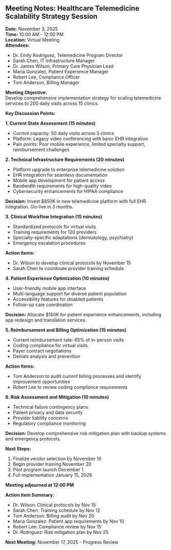 ## Meeting Notes: Healthcare Telemedicine Scalability Strategy Session

**Date:** November 3, 2025  
**Time:** 10:00 AM - 12:00 PM  
**Location:** Virtual Meeting  
**Attendees:**  
- Dr. Emily Rodriguez, Telemedicine Program Director  
- Sarah Chen, IT Infrastructure Manager  
- Dr. James Wilson, Primary Care Physician Lead  
- Maria Gonzalez, Patient Experience Manager  
- Robert Lee, Compliance Officer  
- Tom Anderson, Billing Manager  

**Meeting Objective:**  
Develop comprehensive implementation strategy for scaling telemedicine services to 200 daily visits across 15 clinics.

**Key Discussion Points:**

**1. Current State Assessment (15 minutes)**  
- Current capacity: 50 daily visits across 5 clinics  
- Platform: Legacy video conferencing with basic EHR integration  
- Pain points: Poor mobile experience, limited specialty support, reimbursement challenges  

**2. Technical Infrastructure Requirements (20 minutes)**  
- Platform upgrade to enterprise telemedicine solution  
- EHR integration for seamless documentation  
- Mobile app development for patient access  
- Bandwidth requirements for high-quality video  
- Cybersecurity enhancements for HIPAA compliance  

**Decision:** Invest $850K in new telemedicine platform with full EHR integration. Go-live in 3 months.

**3. Clinical Workflow Integration (15 minutes)**  
- Standardized protocols for virtual visits  
- Training requirements for 120 providers  
- Specialty-specific adaptations (dermatology, psychiatry)  
- Emergency escalation procedures  

**Action Items:**  
- Dr. Wilson to develop clinical protocols by November 15  
- Sarah Chen to coordinate provider training schedule  

**4. Patient Experience Optimization (10 minutes)**  
- User-friendly mobile app interface  
- Multi-language support for diverse patient population  
- Accessibility features for disabled patients  
- Follow-up care coordination  

**Decision:** Allocate $150K for patient experience enhancements, including app redesign and translation services.

**5. Reimbursement and Billing Optimization (15 minutes)**  
- Current reimbursement rate: 65% of in-person visits  
- Coding compliance for virtual visits  
- Payer contract negotiations  
- Denials analysis and prevention  

**Action Items:**  
- Tom Anderson to audit current billing processes and identify improvement opportunities  
- Robert Lee to review coding compliance requirements  

**6. Risk Assessment and Mitigation (10 minutes)**  
- Technical failure contingency plans  
- Patient privacy and data security  
- Provider liability concerns  
- Regulatory compliance monitoring  

**Decision:** Develop comprehensive risk mitigation plan with backup systems and emergency protocols.

**Next Steps:**  
1. Finalize vendor selection by November 10  
2. Begin provider training November 20  
3. Pilot program launch December 1  
4. Full implementation January 15, 2026  

**Meeting adjourned at 12:00 PM**  

**Action Item Summary:**  
- Dr. Wilson: Clinical protocols by Nov 15  
- Sarah Chen: Training schedule by Nov 12  
- Tom Anderson: Billing audit by Nov 20  
- Maria Gonzalez: Patient app requirements by Nov 10  
- Robert Lee: Compliance review by Nov 15  
- Dr. Rodriguez: Risk mitigation plan by Nov 25  

**Next Meeting:** November 17, 2025 - Progress Review